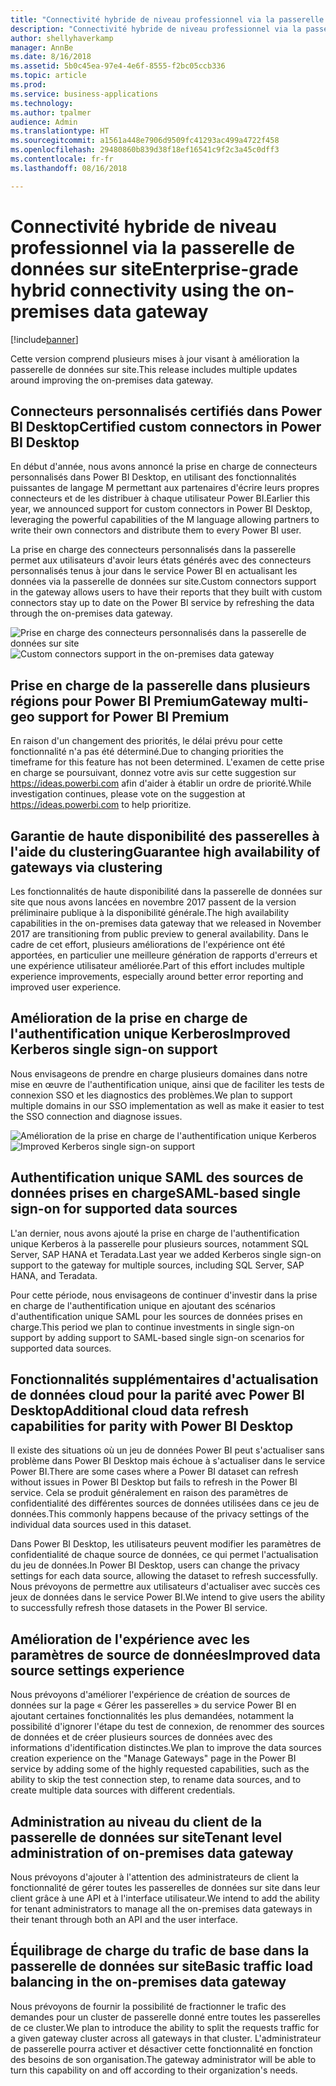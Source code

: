 ```yaml
---
title: "Connectivité hybride de niveau professionnel via la passerelle de données sur site"
description: "Connectivité hybride de niveau professionnel via la passerelle de données sur site"
author: shellyhaverkamp
manager: AnnBe
ms.date: 8/16/2018
ms.assetid: 5b0c45ea-97e4-4e6f-8555-f2bc05ccb336
ms.topic: article
ms.prod: 
ms.service: business-applications
ms.technology: 
ms.author: tpalmer
audience: Admin
ms.translationtype: HT
ms.sourcegitcommit: a1561a448e7906d9509fc41293ac499a4722f458
ms.openlocfilehash: 29480860b839d38f18ef16541c9f2c3a45c0dff3
ms.contentlocale: fr-fr
ms.lasthandoff: 08/16/2018

---
```

#  <a name="enterprise-grade-hybrid-connectivity-using-the-on-premises-data-gateway"></a><span data-ttu-id="50073-103">Connectivité hybride de niveau professionnel via la passerelle de données sur site</span><span class="sxs-lookup"><span data-stu-id="50073-103">Enterprise-grade hybrid connectivity using the on-premises data gateway</span></span>


[!include[banner](../../includes/banner.md)]

<span data-ttu-id="50073-104">Cette version comprend plusieurs mises à jour visant à amélioration la passerelle de données sur site.</span><span class="sxs-lookup"><span data-stu-id="50073-104">This release includes multiple updates around improving the on-premises data gateway.</span></span>

## <a name="certified-custom-connectors-in-power-bi-desktop"></a><span data-ttu-id="50073-105">Connecteurs personnalisés certifiés dans Power BI Desktop</span><span class="sxs-lookup"><span data-stu-id="50073-105">Certified custom connectors in Power BI Desktop</span></span>

<span data-ttu-id="50073-106">En début d'année, nous avons annoncé la prise en charge de connecteurs personnalisés dans Power BI Desktop, en utilisant des fonctionnalités puissantes de langage M permettant aux partenaires d'écrire leurs propres connecteurs et de les distribuer à chaque utilisateur Power BI.</span><span class="sxs-lookup"><span data-stu-id="50073-106">Earlier this year, we announced support for custom connectors in Power BI Desktop, leveraging the powerful capabilities of the M language allowing partners to write their own connectors and distribute them to every Power BI user.</span></span>

<span data-ttu-id="50073-107">La prise en charge des connecteurs personnalisés dans la passerelle permet aux utilisateurs d'avoir leurs états générés avec des connecteurs personnalisés tenus à jour dans le service Power BI en actualisant les données via la passerelle de données sur site.</span><span class="sxs-lookup"><span data-stu-id="50073-107">Custom connectors support in the gateway allows users to have their reports that they built with custom connectors stay up to date on the Power BI service by refreshing the data through the on-premises data gateway.</span></span>

<span data-ttu-id="50073-108">![Prise en charge des connecteurs personnalisés dans la passerelle de données sur site](media/custom-connectors-support-premises-data-gateway-1.jpg "Prise en charge des connecteurs personnalisés dans la passerelle de données sur site")</span><span class="sxs-lookup"><span data-stu-id="50073-108">![Custom connectors support in the on-premises data gateway](media/custom-connectors-support-premises-data-gateway-1.jpg "Custom connectors support in the on-premises data gateway")</span></span>

## <a name="gateway-multi-geo-support-for-power-bi-premium"></a><span data-ttu-id="50073-109">Prise en charge de la passerelle dans plusieurs régions pour Power BI Premium</span><span class="sxs-lookup"><span data-stu-id="50073-109">Gateway multi-geo support for Power BI Premium</span></span>
<span data-ttu-id="50073-110">En raison d'un changement des priorités, le délai prévu pour cette fonctionnalité n'a pas été déterminé.</span><span class="sxs-lookup"><span data-stu-id="50073-110">Due to changing priorities the timeframe for this feature has not been determined.</span></span> <span data-ttu-id="50073-111">L'examen de cette prise en charge se poursuivant, donnez votre avis sur cette suggestion sur https://ideas.powerbi.com afin d'aider à établir un ordre de priorité.</span><span class="sxs-lookup"><span data-stu-id="50073-111">While investigation continues, please vote on the suggestion at https://ideas.powerbi.com to help prioritize.</span></span>

## <a name="guarantee-high-availability-of-gateways-via-clustering"></a><span data-ttu-id="50073-112">Garantie de haute disponibilité des passerelles à l'aide du clustering</span><span class="sxs-lookup"><span data-stu-id="50073-112">Guarantee high availability of gateways via clustering</span></span>
<span data-ttu-id="50073-113">Les fonctionnalités de haute disponibilité dans la passerelle de données sur site que nous avons lancées en novembre 2017 passent de la version préliminaire publique à la disponibilité générale.</span><span class="sxs-lookup"><span data-stu-id="50073-113">The high availability capabilities in the on-premises data gateway that we released in November 2017 are transitioning from public preview to general availability.</span></span> <span data-ttu-id="50073-114">Dans le cadre de cet effort, plusieurs améliorations de l'expérience ont été apportées, en particulier une meilleure génération de rapports d'erreurs et une expérience utilisateur améliorée.</span><span class="sxs-lookup"><span data-stu-id="50073-114">Part of this effort includes multiple experience improvements, especially around better error reporting and improved user experience.</span></span>

## <a name="improved-kerberos-single-sign-on-support"></a><span data-ttu-id="50073-115">Amélioration de la prise en charge de l'authentification unique Kerberos</span><span class="sxs-lookup"><span data-stu-id="50073-115">Improved Kerberos single sign-on support</span></span>
<span data-ttu-id="50073-116">Nous envisageons de prendre en charge plusieurs domaines dans notre mise en œuvre de l'authentification unique, ainsi que de faciliter les tests de connexion SSO et les diagnostics des problèmes.</span><span class="sxs-lookup"><span data-stu-id="50073-116">We plan to support multiple domains in our SSO implementation as well as make it easier to test the SSO connection and diagnose issues.</span></span>

<span data-ttu-id="50073-117">![Amélioration de la prise en charge de l'authentification unique Kerberos](media/improved-kerberos-single-sign-support-premises-data-gateway-1.png "Amélioration de la prise en charge de l'authentification unique Kerberos")</span><span class="sxs-lookup"><span data-stu-id="50073-117">![Improved Kerberos single sign-on support](media/improved-kerberos-single-sign-support-premises-data-gateway-1.png "Improved Kerberos single sign-on support")</span></span>

## <a name="saml-based-single-sign-on-for-supported-data-sources"></a><span data-ttu-id="50073-118">Authentification unique SAML des sources de données prises en charge</span><span class="sxs-lookup"><span data-stu-id="50073-118">SAML-based single sign-on for supported data sources</span></span>

<span data-ttu-id="50073-119">L'an dernier, nous avons ajouté la prise en charge de l'authentification unique Kerberos à la passerelle pour plusieurs sources, notamment SQL Server, SAP HANA et Teradata.</span><span class="sxs-lookup"><span data-stu-id="50073-119">Last year we added Kerberos single sign-on support to the gateway for multiple sources, including SQL Server, SAP HANA, and Teradata.</span></span>

<span data-ttu-id="50073-120">Pour cette période, nous envisageons de continuer d'investir dans la prise en charge de l'authentification unique en ajoutant des scénarios d'authentification unique SAML pour les sources de données prises en charge.</span><span class="sxs-lookup"><span data-stu-id="50073-120">This period we plan to continue investments in single sign-on support by adding support to SAML-based single sign-on scenarios for supported data sources.</span></span>

<a name="additional-cloud-data-refresh-capabilities-for-parity-with-pbi-desktop"></a>  
## <a name="additional-cloud-data-refresh-capabilities-for-parity-with-power-bi-desktop"></a><span data-ttu-id="50073-121">Fonctionnalités supplémentaires d'actualisation de données cloud pour la parité avec Power BI Desktop</span><span class="sxs-lookup"><span data-stu-id="50073-121">Additional cloud data refresh capabilities for parity with Power BI Desktop</span></span>

<span data-ttu-id="50073-122">Il existe des situations où un jeu de données Power BI peut s'actualiser sans problème dans Power BI Desktop mais échoue à s'actualiser dans le service Power BI.</span><span class="sxs-lookup"><span data-stu-id="50073-122">There are some cases where a Power BI dataset can refresh without issues in Power BI Desktop but fails to refresh in the Power BI service.</span></span> <span data-ttu-id="50073-123">Cela se produit généralement en raison des paramètres de confidentialité des différentes sources de données utilisées dans ce jeu de données.</span><span class="sxs-lookup"><span data-stu-id="50073-123">This commonly happens because of the privacy settings of the individual data sources used in this dataset.</span></span>

<span data-ttu-id="50073-124">Dans Power BI Desktop, les utilisateurs peuvent modifier les paramètres de confidentialité de chaque source de données, ce qui permet l'actualisation du jeu de données.</span><span class="sxs-lookup"><span data-stu-id="50073-124">In Power BI Desktop, users can change the privacy settings for each data source, allowing the dataset to refresh successfully.</span></span> <span data-ttu-id="50073-125">Nous prévoyons de permettre aux utilisateurs d'actualiser avec succès ces jeux de données dans le service Power BI.</span><span class="sxs-lookup"><span data-stu-id="50073-125">We intend to give users the ability to successfully refresh those datasets in the Power BI service.</span></span>

<a name="improved-data-sources-settings-experience"></a>  
## <a name="improved-data-source-settings-experience"></a><span data-ttu-id="50073-126">Amélioration de l'expérience avec les paramètres de source de données</span><span class="sxs-lookup"><span data-stu-id="50073-126">Improved data source settings experience</span></span>

<span data-ttu-id="50073-127">Nous prévoyons d'améliorer l'expérience de création de sources de données sur la page « Gérer les passerelles » du service Power BI en ajoutant certaines fonctionnalités les plus demandées, notamment la possibilité d'ignorer l'étape du test de connexion, de renommer des sources de données et de créer plusieurs sources de données avec des informations d'identification distinctes.</span><span class="sxs-lookup"><span data-stu-id="50073-127">We plan to improve the data sources creation experience on the "Manage Gateways" page in the Power BI service by adding some of the highly requested capabilities, such as the ability to skip the test connection step, to rename data sources, and to create multiple data sources with different credentials.</span></span>

## <a name="tenant-level-administration-of-on-premises-data-gateway"></a><span data-ttu-id="50073-128">Administration au niveau du client de la passerelle de données sur site</span><span class="sxs-lookup"><span data-stu-id="50073-128">Tenant level administration of on-premises data gateway</span></span>
<span data-ttu-id="50073-129">Nous prévoyons d'ajouter à l'attention des administrateurs de client la fonctionnalité de gérer toutes les passerelles de données sur site dans leur client grâce à une API et à l'interface utilisateur.</span><span class="sxs-lookup"><span data-stu-id="50073-129">We intend to add the ability for tenant administrators to manage all the on-premises data gateways in their tenant through both an API and the user interface.</span></span>

## <a name="basic-traffic-load-balancing-in-the-on-premises-data-gateway"></a><span data-ttu-id="50073-130">Équilibrage de charge du trafic de base dans la passerelle de données sur site</span><span class="sxs-lookup"><span data-stu-id="50073-130">Basic traffic load balancing in the on-premises data gateway</span></span>
<span data-ttu-id="50073-131">Nous prévoyons de fournir la possibilité de fractionner le trafic des demandes pour un cluster de passerelle donné entre toutes les passerelles de ce cluster.</span><span class="sxs-lookup"><span data-stu-id="50073-131">We plan to introduce the ability to split the requests traffic for a given gateway cluster across all gateways in that cluster.</span></span>
<span data-ttu-id="50073-132">L'administrateur de passerelle pourra activer et désactiver cette fonctionnalité en fonction des besoins de son organisation.</span><span class="sxs-lookup"><span data-stu-id="50073-132">The gateway administrator will be able to turn this capability on and off according to their organization's needs.</span></span>

